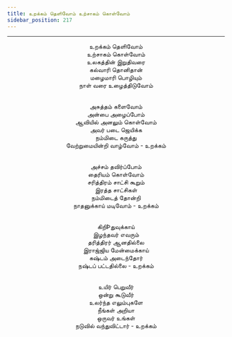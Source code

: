 ```yaml
---
title: உறக்கம் தெளிவோம் உற்சாகம் கொள்வோம்
sidebar_position: 217
---
```


---
<center>
உறக்கம் தெளிவோம்<br/>
உற்சாகம் கொள்வோம்<br/>
உலகத்தின் இறுதிவரை<br/>
கல்வாரி தொனிதான்<br/>
மழைமாரி பொழியும்<br/>
நாள் வரை உழைத்திடுவோம்<br/><br/>

அசுத்தம் களைவோம்<br/>
அன்பை அழைப்போம்<br/>
ஆவியில் அனலும் கொள்வோம்<br/>
அவர் படை ஜெயிக்க<br/>
நம்மிடை கருத்து<br/>
வேற்றுமையின்றி வாழ்வோம்        - உறக்கம்<br/><br/>

அச்சம் தவிர்ப்போம்<br/>
தைரியம் கொள்வோம்<br/>
சரித்திரம் சாட்சி கூறும்<br/>
இரத்த சாட்சிகள்<br/>
நம்மிடைத் தோன்றி<br/>
நாதனுக்காய் மடிவோம்        - உறக்கம்<br/><br/>

கிறிÞதுவுக்காய்<br/>
இழந்தவர் எவரும்<br/>
தரித்திரர் ஆனதில்லை<br/>
இராஜ்ஜிய மேன்மைக்காய்<br/>
கஷ்டம் அடைந்தோர்<br/>
நஷ்டப் பட்டதில்லை        - உறக்கம்<br/><br/>

உயிர் பெறுவீர்<br/>
ஒன்று கூடுவீர்<br/>
உலர்ந்த எலும்புகளே<br/>
நீங்கள் அறியா<br/>
ஒருவர் உங்கள்<br/>
நடுவில் வந்துவிட்டார்        - உறக்கம்
</center>